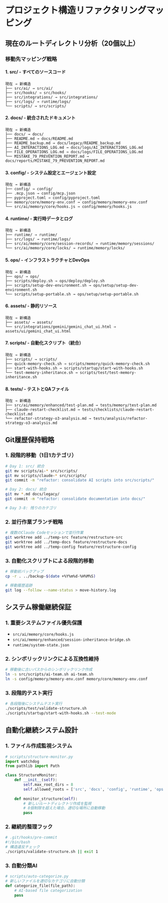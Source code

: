 # プロジェクト構造リファクタリングマッピング

## 現在のルートディレクトリ分析（20個以上）

### 移動先マッピング戦略

#### 1. **src/** - すべてのソースコード
```
現在 → 新構造
├── src/ai/ → src/ai/
├── src/hooks/ → src/hooks/
├── src/integrations/ → src/integrations/
├── src/logs/ → runtime/logs/
└── scripts/ → src/scripts/
```

#### 2. **docs/** - 統合されたドキュメント
```
現在 → 新構造
├── docs/ → docs/
├── README.md → docs/README.md
├── README_backup.md → docs/legacy/README_backup.md
├── AI_INTERACTIONS_LOG.md → docs/logs/AI_INTERACTIONS_LOG.md
├── FILE_OPERATIONS_LOG.md → docs/logs/FILE_OPERATIONS_LOG.md
└── MISTAKE_79_PREVENTION_REPORT.md → docs/reports/MISTAKE_79_PREVENTION_REPORT.md
```

#### 3. **config/** - システム設定とエージェント設定
```
現在 → 新構造
├── config/ → config/
├── .mcp.json → config/mcp.json
├── pyproject.toml → config/pyproject.toml
├── memory/core/memory-env.conf → config/memory/memory-env.conf
└── src/ai/memory/core/hooks.js → config/memory/hooks.js
```

#### 4. **runtime/** - 実行時データとログ
```
現在 → 新構造
├── runtime/ → runtime/
├── src/logs/ → runtime/logs/
├── src/ai/memory/core/session-records/ → runtime/memory/sessions/
└── src/ai/memory/core/locks/ → runtime/memory/locks/
```

#### 5. **ops/** - インフラストラクチャとDevOps
```
現在 → 新構造
├── ops/ → ops/
├── scripts/deploy.sh → ops/deploy/deploy.sh
├── scripts/setup-dev-environment.sh → ops/setup/setup-dev-environment.sh
└── scripts/setup-portable.sh → ops/setup/setup-portable.sh
```

#### 6. **assets/** - 静的リソース
```
現在 → 新構造
├── assets/ → assets/
└── src/integrations/gemini/gemini_chat_ui.html → assets/ui/gemini_chat_ui.html
```

#### 7. **scripts/** - 自動化スクリプト（統合）
```
現在 → 新構造
├── scripts/ → scripts/
├── quick-memory-check.sh → scripts/memory/quick-memory-check.sh
├── start-with-hooks.sh → scripts/startup/start-with-hooks.sh
└── test-memory-inheritance.sh → scripts/test/test-memory-inheritance.sh
```

#### 8. **tests/** - テストとQAファイル
```
現在 → 新構造
├── src/ai/memory/enhanced/test-plan.md → tests/memory/test-plan.md
├── claude-restart-checklist.md → tests/checklists/claude-restart-checklist.md
└── refactor-strategy-o3-analysis.md → tests/analysis/refactor-strategy-o3-analysis.md
```

## Git履歴保持戦略

### 1. 段階的移動（1日1カテゴリ）
```bash
# Day 1: src/ 統合
git mv scripts/ai-* src/scripts/
git mv scripts/claude-* src/scripts/
git commit -m "refactor: consolidate AI scripts into src/scripts/"

# Day 2: docs/ 統合
git mv *.md docs/legacy/
git commit -m "refactor: consolidate documentation into docs/"

# Day 3-8: 残りのカテゴリ
```

### 2. 並行作業ブランチ戦略
```bash
# 複数のClaude Codeセッションで並行作業
git worktree add ../temp-src feature/restructure-src
git worktree add ../temp-docs feature/restructure-docs
git worktree add ../temp-config feature/restructure-config
```

### 3. 自動化スクリプトによる段階的移動
```bash
# 移動前バックアップ
cp -r . ../backup-$(date +%Y%m%d-%H%M%S)

# 移動履歴追跡
git log --follow --name-status > move-history.log
```

## システム稼働継続保証

### 1. 重要システムファイル優先保護
- `src/ai/memory/core/hooks.js`
- `src/ai/memory/enhanced/session-inheritance-bridge.sh`
- `runtime/system-state.json`

### 2. シンボリックリンクによる互換性維持
```bash
# 移動後に古いパスからのシンボリックリンク作成
ln -s src/scripts/ai-team.sh ai-team.sh
ln -s config/memory/memory-env.conf memory/core/memory-env.conf
```

### 3. 段階的テスト実行
```bash
# 各段階後にシステムテスト実行
./scripts/test/validate-structure.sh
./scripts/startup/start-with-hooks.sh --test-mode
```

## 自動化継続システム設計

### 1. ファイル作成監視システム
```python
# scripts/structure-monitor.py
import watchdog
from pathlib import Path

class StructureMonitor:
    def __init__(self):
        self.max_root_dirs = 8
        self.allowed_roots = ['src', 'docs', 'config', 'runtime', 'ops', 'assets', 'scripts', 'tests']
    
    def monitor_structure(self):
        # 新しいルートディレクトリ作成を監視
        # 8個制限を超えた場合、適切な場所に自動移動
        pass
```

### 2. 継続的整理フック
```bash
# .git/hooks/pre-commit
#!/bin/bash
# 構造違反チェック
./scripts/validate-structure.sh || exit 1
```

### 3. 自動分類AI
```python
# scripts/auto-categorize.py
# 新しいファイルを適切なカテゴリに自動分類
def categorize_file(file_path):
    # AI-based file categorization
    pass
```